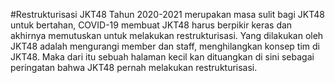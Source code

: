 #Restrukturisasi JKT48
Tahun 2020-2021 merupakan masa sulit bagi JKT48 untuk bertahan, COVID-19 membuat JKT48 harus berpikir keras dan akhirnya memutuskan untuk melakukan restrukturisasi. Yang dilakukan oleh JKT48 adalah mengurangi member dan staff, menghilangkan konsep tim di JKT48. Maka dari itu sebuah halaman kecil kan dituangkan di sini sebagai peringatan bahwa JKT48 pernah melakukan restrukturisasi.

